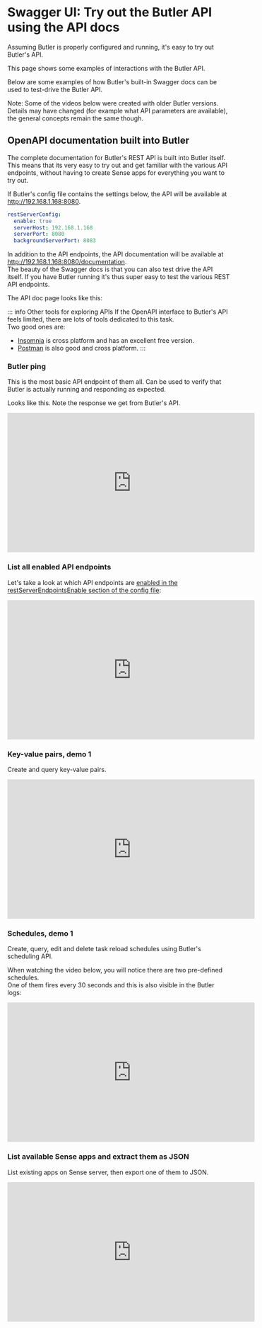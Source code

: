 # Swagger UI: Try out the Butler API using the API docs

Assuming Butler is properly configured and running, it's easy to try out Butler's API.

This page shows some examples of interactions with the Butler API.

Below are some examples of how Butler's built-in Swagger docs can be used to test-drive the Butler API.

Note: Some of the videos below were created with older Butler versions.  
Details may have changed (for example what API parameters are available), the general concepts remain the same though.

## OpenAPI documentation built into Butler

The complete documentation for Butler's REST API is built into Butler itself.
This means that its very easy to try out and get familiar with the various API endpoints, without having to create Sense apps for everything you want to try out.

If Butler's config file contains the settings below, the API will be available at http://192.168.1.168:8080.

```yaml
restServerConfig:
  enable: true
  serverHost: 192.168.1.168
  serverPort: 8080
  backgroundServerPort: 8083
```

In addition to the API endpoints, the API documentation will be available at http://192.168.1.168:8080/documentation.  
The beauty of the Swagger docs is that you can also test drive the API itself. If you have Butler running it's thus super easy to test the various REST API endpoints.

The API doc page looks like this:

<ResponsiveImage 
  src="/img/examples/openapi-latest-1.png" 
  alt="Butler OpenAPI documentation interface"
  maxWidth="900px"
/>

::: info Other tools for exploring APIs
If the OpenAPI interface to Butler's API feels limited, there are lots of tools dedicated to this task.  
Two good ones are:

- [Insomnia](https://insomnia.rest) is cross platform and has an excellent free version.
- [Postman](https://www.postman.com/) is also good and cross platform.
  :::

### Butler ping

This is the most basic API endpoint of them all. Can be used to verify that Butler is actually running and responding as expected.

Looks like this. Note the response we get from Butler's API.

<iframe width="560" height="315" src="https://www.youtube.com/embed/K_1f_hSZ-4k" title="YouTube video player" frameborder="0" allow="accelerometer; autoplay; clipboard-write; encrypted-media; gyroscope; picture-in-picture" allowfullscreen></iframe>

### List all enabled API endpoints

Let's take a look at which API endpoints are [enabled in the restServerEndpointsEnable section of the config file](/docs/reference/config-file):

<iframe width="560" height="315" src="https://www.youtube.com/embed/JdOt1aQj9Hw" title="YouTube video player" frameborder="0" allow="accelerometer; autoplay; clipboard-write; encrypted-media; gyroscope; picture-in-picture" allowfullscreen></iframe>

### Key-value pairs, demo 1

Create and query key-value pairs.

<iframe width="560" height="315" src="https://www.youtube.com/embed/Vx9MVODo38E" title="YouTube video player" frameborder="0" allow="accelerometer; autoplay; clipboard-write; encrypted-media; gyroscope; picture-in-picture" allowfullscreen></iframe>

### Schedules, demo 1

Create, query, edit and delete task reload schedules using Butler's scheduling API.

When watching the video below, you will notice there are two pre-defined schedules.  
One of them fires every 30 seconds and this is also visible in the Butler logs:

<ResponsiveImage 
  src="/img/examples/butler-running-schedules-firing-1.png" 
  alt="Active user sessions"
  maxWidth="900px"
/>

<iframe width="560" height="315" src="https://www.youtube.com/embed/f-ZSUvXeFmw" title="YouTube video player" frameborder="0" allow="accelerometer; autoplay; clipboard-write; encrypted-media; gyroscope; picture-in-picture" allowfullscreen></iframe>

### List available Sense apps and extract them as JSON

List existing apps on Sense server, then export one of them to JSON.

<iframe width="560" height="315" src="https://www.youtube.com/embed/vFB0u_eLsJs" title="YouTube video player" frameborder="0" allow="accelerometer; autoplay; clipboard-write; encrypted-media; gyroscope; picture-in-picture" allowfullscreen></iframe>
